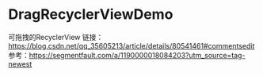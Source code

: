 # DragRecyclerViewDemo
可拖拽的RecyclerView
链接：https://blog.csdn.net/qq_35605213/article/details/80541461#commentsedit
参考：https://segmentfault.com/a/1190000018084203?utm_source=tag-newest
